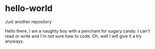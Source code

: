 # hello-world
Just another repository 


Hello there, I am a naughty boy with a penchant for sugary candy. I can't read or write and I'm not sure how to code. Oh, well I will give it a try anyways. 
